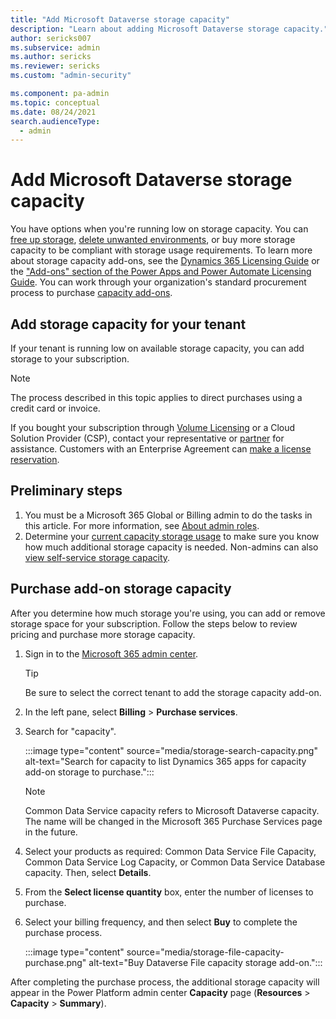 ```yaml
---
title: "Add Microsoft Dataverse storage capacity"
description: "Learn about adding Microsoft Dataverse storage capacity." 
author: sericks007
ms.subservice: admin
ms.author: sericks
ms.reviewer: sericks
ms.custom: "admin-security"

ms.component: pa-admin
ms.topic: conceptual
ms.date: 08/24/2021
search.audienceType: 
  - admin
---
```

# Add Microsoft Dataverse storage capacity

You have options when you're running low on storage capacity. You can [free up storage](free-storage-space.md), [delete unwanted environments](delete-environment.md), or buy more storage capacity to be compliant with storage usage requirements. To learn more about storage capacity add-ons, see the [Dynamics 365 Licensing Guide](https://go.microsoft.com/fwlink/p/?LinkId=866544) or the ["Add-ons" section of the Power Apps and Power Automate Licensing Guide](https://go.microsoft.com/fwlink/?linkid=2085130). You can work through your organization's standard procurement process to purchase [capacity add-ons](capacity-add-on.md).

## Add storage capacity for your tenant

If your tenant is running low on available storage capacity, you can add storage to your subscription.  

> [!NOTE]
> The process described in this topic applies to direct purchases using a credit card or invoice.
>
>If you bought your subscription through [Volume Licensing](/licensing/) or a Cloud Solution Provider (CSP), contact your representative or [partner](/microsoft-365/commerce/manage-partners?view=o365-worldwide) for assistance. Customers with an Enterprise Agreement can [make a license reservation](/licensing/license-faq).

## Preliminary steps

1. You must be a Microsoft 365 Global or Billing admin to do the tasks in this article. For more information, see [About admin roles](/microsoft-365/admin/add-users/about-admin-roles?view=o365-worldwide).
2. Determine your [current capacity storage usage](capacity-storage.md#verifying-your-new-storage-model) to make sure you know how much additional storage capacity is needed. Non-admins can also [view self-service storage capacity](view-self-service-capacity.md).

## Purchase add-on storage capacity

After you determine how much storage you're using, you can add or remove storage space for your subscription. Follow the steps below to review pricing and purchase more storage capacity.

1. Sign in to the [Microsoft 365 admin center](https://admin.microsoft.com/).

   > [!TIP]
   > Be sure to select the correct tenant to add the storage capacity add-on.

2. In the left pane, select **Billing** > **Purchase services**.

3. Search for "capacity".
   
   :::image type="content" source="media/storage-search-capacity.png" alt-text="Search for capacity to list Dynamics 365 apps for capacity add-on storage to purchase.":::

   > [!NOTE]
   > Common Data Service capacity refers to Microsoft Dataverse capacity. The name will be changed in the Microsoft 365 Purchase Services page in the future.

4. Select your products as required: Common Data Service File Capacity, Common Data Service Log Capacity, or Common Data Service Database capacity. Then, select **Details**.

5. From the **Select license quantity** box, enter the number of licenses to purchase.

6. Select your billing frequency, and then select **Buy** to complete the purchase process.

   :::image type="content" source="media/storage-file-capacity-purchase.png" alt-text="Buy Dataverse File capacity storage add-on.":::

After completing the purchase process, the additional storage capacity will appear in the Power Platform admin center **Capacity** page (**Resources** > **Capacity** > **Summary**).
